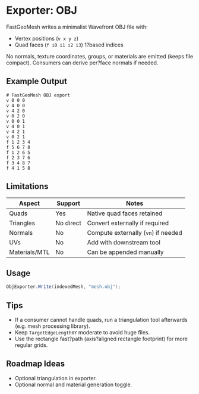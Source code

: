 # Exporter: OBJ

FastGeoMesh writes a minimalist Wavefront OBJ file with:
- Vertex positions (`v x y z`)
- Quad faces (`f i0 i1 i2 i3`) 1?based indices

No normals, texture coordinates, groups, or materials are emitted (keeps file compact). Consumers can derive per?face normals if needed.

## Example Output
```
# FastGeoMesh OBJ export
v 0 0 0
v 4 0 0
v 4 2 0
v 0 2 0
v 0 0 1
v 4 0 1
v 4 2 1
v 0 2 1
f 1 2 3 4
f 5 6 7 8
f 1 2 6 5
f 2 3 7 6
f 3 4 8 7
f 4 1 5 8
```

## Limitations
| Aspect | Support | Notes |
|--------|---------|-------|
| Quads  | Yes | Native quad faces retained |
| Triangles | No direct | Convert externally if required |
| Normals | No | Compute externally (`vn`) if needed |
| UVs     | No | Add with downstream tool |
| Materials/MTL | No | Can be appended manually |

## Usage
```csharp
ObjExporter.Write(indexedMesh, "mesh.obj");
```

## Tips
- If a consumer cannot handle quads, run a triangulation tool afterwards (e.g. mesh processing library).  
- Keep `TargetEdgeLengthXY` moderate to avoid huge files.  
- Use the rectangle fast?path (axis?aligned rectangle footprint) for more regular grids.

## Roadmap Ideas
- Optional triangulation in exporter.  
- Optional normal and material generation toggle.  

